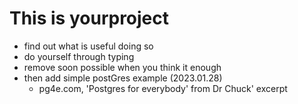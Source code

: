 # This is yourproject
- find out what is useful doing so
- do yourself through typing
- remove soon possible when you think it enough
- then add simple postGres example (2023.01.28)
  - pg4e.com, 'Postgres for everybody' from Dr Chuck' excerpt
